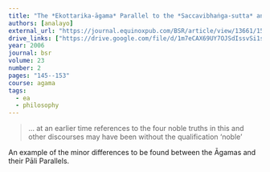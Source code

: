 ```yaml
---
title: "The *Ekottarika-āgama* Parallel to the *Saccavibhaṅga-sutta* and the Four (Noble) Truths"
authors: [analayo]
external_url: "https://journal.equinoxpub.com/BSR/article/view/13661/15888"
drive_links: ["https://drive.google.com/file/d/1m7eCAX69UY7OJSdIssvSi1socy7UtckH/view?usp=drivesdk"]
year: 2006
journal: bsr
volume: 23
number: 2
pages: "145--153"
course: agama
tags:
  - ea
  - philosophy
---
```


> … at an earlier time references to the four noble truths in this and other discourses may have been without the qualification ‘noble’

An example of the minor differences to be found between the Āgamas and their Pāli Parallels.
